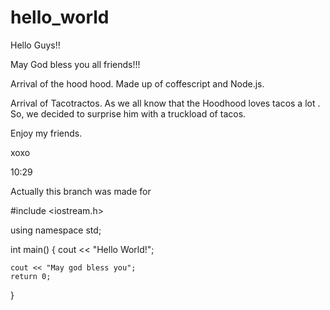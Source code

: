 # hello_world
Hello Guys!!


May God bless you all friends!!!

Arrival of the hood hood.
Made up of coffescript and Node.js.



Arrival of Tacotractos.
As we all know that the Hoodhood loves tacos a lot . So,
we decided to surprise him with a truckload of tacos.

Enjoy my friends.

xoxo



10:29

Actually this branch was made for 

#include <iostream.h>
 
using namespace std;
  
  int main() {
    cout << "Hello World!";
    
    cout << "May god bless you";
    return 0;
}
  
  
